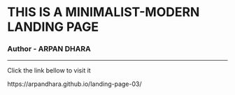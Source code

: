 <html>
  <head>
  </head>
  <body>
    <h1>THIS IS A MINIMALIST-MODERN LANDING PAGE</h1>
    <h3>Author - ARPAN DHARA</h3>
    <hr>
    <p>Click the link bellow to visit it</p>
     https://arpandhara.github.io/landing-page-03/
  </body>
</html>
